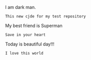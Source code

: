 I am dark man.

```
This new cjde for my test repository
```

My best friend is Superman

```
Save in your heart
```

Today is beautiful day!!!

```
I love this world
```
